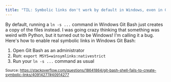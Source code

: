 ```yaml
---
title: "TIL: Symbolic links don't work by default in Windows, even in Git Bash!"
---
```


By default, running a `ln -s ...` command in Windows Git Bash just creates a copy of the files instead. I was going crazy thinking that something was weird with Python, but it turned out to be Windows! I'm calling it a bug. Here's how to enable real symbolic links in Windows Git Bash:

1. Open Git Bash as an administrator
2. Run: `export MSYS=winsymlinks:nativestrict`
3. Run your `ln -s ...` command as usual

<small>Source: https://stackoverflow.com/questions/18641864/git-bash-shell-fails-to-create-symbolic-links/40914277#40914277</small>
